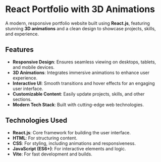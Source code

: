 # React Portfolio with 3D Animations

A modern, responsive portfolio website built using **React.js**, featuring stunning **3D animations** and a clean design to showcase projects, skills, and experience.

## Features

- **Responsive Design**: Ensures seamless viewing on desktops, tablets, and mobile devices.
- **3D Animations**: Integrates immersive animations to enhance user experience.
- **Interactive UI**: Smooth transitions and hover effects for an engaging user interface.
- **Customizable Content**: Easily update projects, skills, and other sections.
- **Modern Tech Stack**: Built with cutting-edge web technologies.

## Technologies Used

- **React.js**: Core framework for building the user interface.
- **HTML**: For structuring content.
- **CSS**: For styling, including animations and responsiveness.
- **JavaScript (ES6+)**: For interactive elements and logic.
- **Vite**: For fast development and builds.

